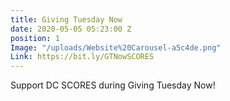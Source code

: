 ```yaml
---
title: Giving Tuesday Now
date: 2020-05-05 05:23:00 Z
position: 1
Image: "/uploads/Website%20Carousel-a5c4de.png"
Link: https://bit.ly/GTNowSCORES
---
```


Support DC SCORES during Giving Tuesday Now!